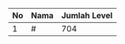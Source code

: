 | No | Nama            | Jumlah Level |
|----|-----------------|--------------|
| 1  | #    |    704        |
